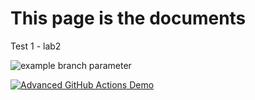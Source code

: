 # This page is the documents

Test 1 - lab2

![example branch parameter](https://github.com/Naghme98/github-workflow-course/actions/workflows/display.yml/badge.svg)


[![Advanced GitHub Actions Demo](https://github.com/Naghme98/github-workflow-course/actions/workflows/lab5-2.yaml/badge.svg)](https://github.com/Naghme98/github-workflow-course/actions/workflows/lab5-2.yaml)
